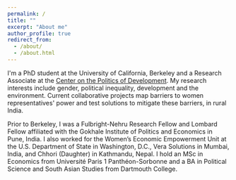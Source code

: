 ```yaml
---
permalink: /
title: ""
excerpt: "About me"
author_profile: true
redirect_from: 
  - /about/
  - /about.html
---
```


I'm a PhD student at the University of California, Berkeley and a Research Associate at the [Center on the Politics of Development](https://cpd.berkeley.edu/). My research interests include gender, political inequality, development and the environment. Current collaborative projects map barriers to women representatives' power and test solutions to mitigate these barriers, in rural India.

Prior to Berkeley, I was a Fulbright-Nehru Research Fellow and Lombard Fellow affiliated with the Gokhale Institute of Politics and Economics in Pune, India. I also worked for the Women’s Economic Empowerment Unit at the U.S. Department of State in Washington, D.C., Vera Solutions in Mumbai, India, and Chhori (Daughter) in Kathmandu, Nepal. I hold an MSc in Economics from Université Paris 1 Panthéon-Sorbonne and a BA in Political Science and South Asian Studies from Dartmouth College.
